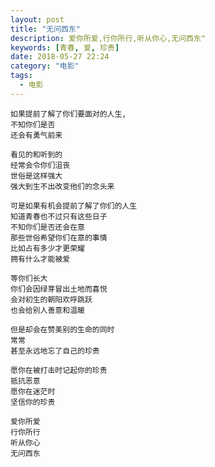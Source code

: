 ```yaml
---
layout: post
title: "无问西东"
description: 爱你所爱,行你所行,听从你心,无问西东"
keywords: [青春, 爱, 珍贵]
date: 2018-05-27 22:24
category: "电影"
tags:
  - 电影
---
```



    如果提前了解了你们要面对的人生,
    不知你们是否
    还会有勇气前来

    看见的和听到的
    经常会令你们沮丧
    世俗是这样强大
    强大到生不出改变他们的念头来
    
    可是如果有机会提前了解了你们的人生
    知道青春也不过只有这些日子
    不知你们是否还会在意
    那些世俗希望你们在意的事情
    比如占有多少才更荣耀
    拥有什么才能被爱
    
    等你们长大
    你们会因绿芽冒出土地而喜悦
    会对初生的朝阳欢呼跳跃
    也会给别人善意和温暖
    
    但是却会在赞美别的生命的同时
    常常
    甚至永远地忘了自己的珍贵
    
    愿你在被打击时记起你的珍贵
    抵抗恶意
    愿你在迷茫时
    坚信你的珍贵
    
    爱你所爱
    行你所行
    听从你心
    无问西东


